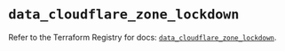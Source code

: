 # `data_cloudflare_zone_lockdown`

Refer to the Terraform Registry for docs: [`data_cloudflare_zone_lockdown`](https://registry.terraform.io/providers/cloudflare/cloudflare/5.2.0/docs/data-sources/zone_lockdown).
